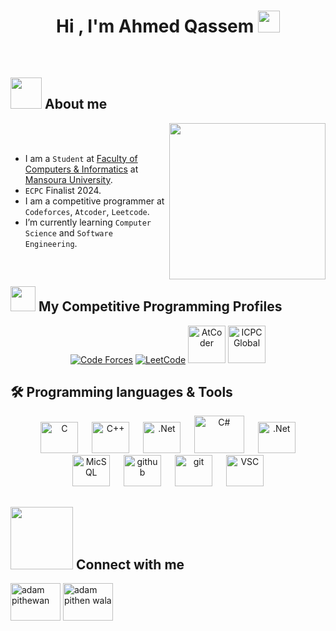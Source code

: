<h1 align="center">Hi , I'm Ahmed Qassem <img src="https://media.giphy.com/media/hvRJCLFzcasrR4ia7z/giphy.gif" width="35"></h1>

<br>
	
## <picture><img src = "https://github.com/7oSkaaa/7oSkaaa/blob/main/Images/about_me.gif?raw=true" width = 50px></picture> About me

<picture> <img align="right" src="https://github.com/7oSkaaa/7oSkaaa/blob/main/Images/Right_Side.gif?raw=true" width = 250px></picture>

<br><br>

-  I am a `Student` at [Faculty of Computers & Informatics](https://csifac.mans.edu.eg/) at [Mansoura University](https://www.mans.edu.eg/en/).
-  `ECPC` Finalist 2024.
-  I am a competitive programmer at `Codeforces`, `Atcoder`, `Leetcode`.
-  I’m currently learning `Computer Science` and `Software Engineering`.
<!-- :thinking: I’m currently open for a new `job opportunity`, this is [MY RESUME]().-->
<br>


## <picture> <img src="https://github.com/7oSkaaa/7oSkaaa/blob/main/Images/competitive_programming_profile.png?raw=true" width=40> </picture> My Competitive Programming Profiles

<p align="center">
  <a href="https://codeforces.com/profile/AhmedQassem_"><img src="https://img.icons8.com/external-tal-revivo-shadow-tal-revivo/50/000000/external-codeforces-programming-competitions-and-contests-programming-community-logo-shadow-tal-revivo.png" alt="Code Forces"/></a>
	<a href="https://leetcode.com/u/Aqassem2004/"><img src="https://img.icons8.com/external-tal-revivo-shadow-tal-revivo/50/000000/external-level-up-your-coding-skills-and-quickly-land-a-job-logo-shadow-tal-revivo.png" alt="LeetCode"/></a>
	<a href="https://atcoder.jp/users/AhmedQassem"><img src="https://i.ibb.co/Q9WSjDB/logo.png" alt="AtCoder" width = 60px/></a>
	<a href="https://icpc.global/private/profile/1137418"><img src="https://i.ibb.co/6J0r7rW/Daco-5610880.png" alt="ICPC Global" width = 60px /></a>
</p>


## 🛠️ Programming languages & Tools

<p align="center"> 
  &emsp; 
    <img alt="C" src="https://raw.githubusercontent.com/marwin1991/profile-technology-icons/refs/heads/main/icons/c.png"  alt="adam pithewan" height="50" width="60" >
  &emsp;
    <img alt="C++" src="https://raw.githubusercontent.com/marwin1991/profile-technology-icons/refs/heads/main/icons/c++.png "  alt="adam pithewan" height="50" width="60" >
  &emsp;
     <img alt=".Net" src="https://raw.githubusercontent.com/marwin1991/profile-technology-icons/refs/heads/main/icons/_net_core.png"  alt="adam pithewan" height="50" width="60" >
  &emsp;
    <img alt="C#" src="https://upload.wikimedia.org/wikipedia/commons/b/bd/Logo_C_sharp.svg"  alt="adam pithewan" height="60" width="80" >
  &emsp;
    <img alt=".Net" src="https://raw.githubusercontent.com/marwin1991/profile-technology-icons/refs/heads/main/icons/_net_core.png"  alt="adam pithewan" height="50" width="60" >
    &emsp;
    <img alt="MicSQL" src="https://raw.githubusercontent.com/marwin1991/profile-technology-icons/refs/heads/main/icons/mssql.png"  alt="adam pithewan" height="50" width="60" >
    &emsp;
    <img alt="github" src="https://raw.githubusercontent.com/marwin1991/profile-technology-icons/refs/heads/main/icons/github.png"  alt="adam pithewan" height="50" width="60" >
    &emsp;
    <img alt="git" src="https://raw.githubusercontent.com/marwin1991/profile-technology-icons/refs/heads/main/icons/git.png"  alt="adam pithewan" height="50" width="60" >
&emsp;
    <img alt="VSC" src="https://raw.githubusercontent.com/marwin1991/profile-technology-icons/refs/heads/main/icons/visual_studio_code.png"  alt="adam pithewan" height="50" width="60" >
</p>

	
## <picture> <img src="https://github.com/7oSkaaa/7oSkaaa/blob/main/Images/Connect-with-me.gif?raw=true" width="100px"> </picture> Connect with me
<p align="left">
  <a href="https://www.linkedin.com/in/a-qassem/" target="blank"><img align="center"
      src="https://raw.githubusercontent.com/rahuldkjain/github-profile-readme-generator/master/src/images/icons/Social/linked-in-alt.svg"
      alt="adam pithewan" height="60" width="80" /></a>
  <a href="https://www.facebook.com/profile.php?id=100012635899101" target="blank"><img align="center"
      src="https://raw.githubusercontent.com/rahuldkjain/github-profile-readme-generator/master/src/images/icons/Social/facebook.svg"
      alt="adam pithen wala" height="60" width="80" /></a>
</p>

<br>
